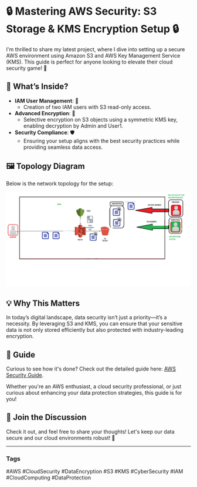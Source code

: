 # 🔒 Mastering AWS Security: S3 Storage & KMS Encryption Setup 🔒

I'm thrilled to share my latest project, where I dive into setting up a secure AWS environment using Amazon S3 and AWS Key Management Service (KMS). This guide is perfect for anyone looking to elevate their cloud security game! 🚀

## 📌 What’s Inside?

- **IAM User Management**: 📂 
  - Creation of two IAM users with S3 read-only access.
- **Advanced Encryption**: 🔑 
  - Selective encryption on S3 objects using a symmetric KMS key, enabling decryption by Admin and User1.
- **Security Compliance**: 🛡 
  - Ensuring your setup aligns with the best security practices while providing seamless data access.

## 🖼 Topology Diagram

Below is the network topology for the setup:

<img src="topology.png" alt="Topology Diagram" width="600" title="AWS Security Setup Topology">

## 💡 Why This Matters

In today’s digital landscape, data security isn’t just a priority—it’s a necessity. By leveraging S3 and KMS, you can ensure that your sensitive data is not only stored efficiently but also protected with industry-leading encryption.

## 📖 Guide

Curious to see how it's done? Check out the detailed guide here: [AWS Security Guide](https://drive.google.com/file/d/1XEwvvXeMgrEI4aP_0JhcydF1bkv470NM/view).

Whether you're an AWS enthusiast, a cloud security professional, or just curious about enhancing your data protection strategies, this guide is for you!

## 📣 Join the Discussion

Check it out, and feel free to share your thoughts! Let's keep our data secure and our cloud environments robust! 💪

---

### Tags

#AWS #CloudSecurity #DataEncryption #S3 #KMS #CyberSecurity #IAM #CloudComputing #DataProtection
